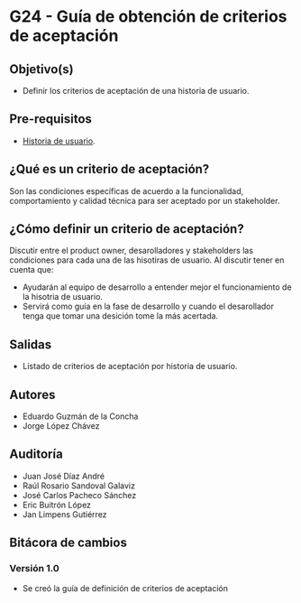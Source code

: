 # G24 - Guía de obtención de criterios de aceptación

## Objetivo(s)

- Definir los criterios de aceptación de una historia de usuario.

## Pre-requisitos

- [Historia de usuario](https://taro-it.github.io/docs/procesos/P13-proceso-generar-alimentar-historias-usuario "Historia de usuario").

## ¿Qué es un criterio de aceptación?

Son las condiciones específicas de acuerdo a la funcionalidad, comportamiento y calidad técnica para ser aceptado por un stakeholder.

## ¿Cómo definir un criterio de aceptación?

Discutir entre el product owner, desarolladores y stakeholders las condiciones para cada una de las hisotiras de usuario. Al discutir tener en cuenta que: 
-  Ayudarán al equipo de desarrollo a entender mejor el funcionamiento de la hisotria de usuario. 
-  Servirá como guía en la fase de desarrollo y cuando el desarollador tenga que tomar una desición tome la más acertada. 

## Salidas

- Listado de criterios de aceptación por historia de usuario.

## Autores

- Eduardo Guzmán de la Concha
- Jorge López Chávez

## Auditoría

- Juan José Díaz André
- Raúl Rosario Sandoval Galaviz
- José Carlos Pacheco Sánchez
- Eric Buitrón López
- Jan Limpens Gutiérrez

## Bitácora de cambios

### Versión 1.0

- Se creó la guía de definición de criterios de aceptación